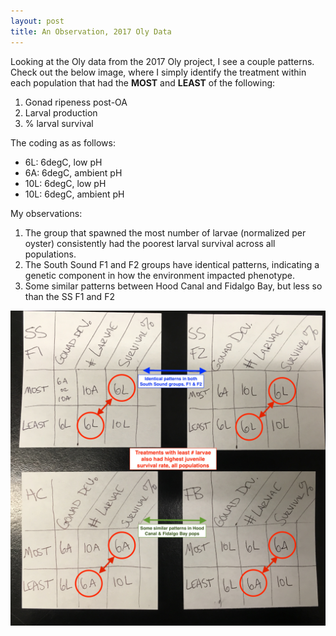 ```yaml
---
layout: post
title: An Observation, 2017 Oly Data
---
```


Looking at the Oly data from the 2017 Oly project, I see a couple patterns. Check out the below image, where I simply identify the treatment within each population that had the **MOST** and **LEAST** of the following:  
  1. Gonad ripeness post-OA  
  2. Larval production  
  3. % larval survival  

The coding as as follows:  
  - 6L: 6degC, low pH  
  - 6A: 6degC, ambient pH  
  - 10L: 6degC, low pH  
  - 10L: 6degC, ambient pH  

My observations:  
  1. The group that spawned the most number of larvae (normalized per oyster) consistently had the poorest larval survival across all populations.      
  2. The South Sound F1 and F2 groups have identical patterns, indicating a genetic component in how the environment impacted phenotype.  
  3. Some similar patterns between Hood Canal and Fidalgo Bay, but less so than the SS F1 and F2 

![most least](https://github.com/laurahspencer/O.lurida_Stress/blob/master/Analyses/Most-Least.JPG?raw=true)
